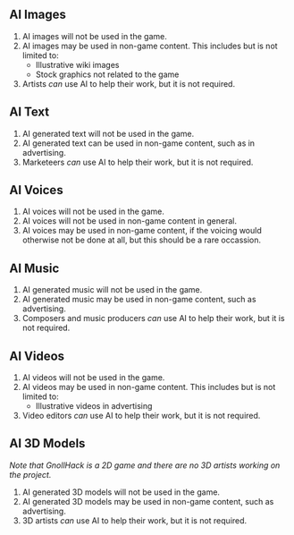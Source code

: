 ## AI Images

1. AI images will not be used in the game.
2. AI images may be used in non-game content. This includes but is not limited to:
    - Illustrative wiki images
    - Stock graphics not related to the game
3. Artists *can* use AI to help their work, but it is not required.

## AI Text

1. AI generated text will not be used in the game.
2. AI generated text can be used in non-game content, such as in advertising.
3. Marketeers *can* use AI to help their work, but it is not required.

## AI Voices

1. AI voices will not be used in the game.
2. AI voices will not be used in non-game content in general.
3. AI voices may be used in non-game content, if the voicing would otherwise not be done at all, but this should be a rare occassion.

## AI Music

1. AI generated music will not be used in the game.
2. AI generated music may be used in non-game content, such as advertising.
3. Composers and music producers *can* use AI to help their work, but it is not required.

## AI Videos

1. AI videos will not be used in the game.
2. AI videos may be used in non-game content. This includes but is not limited to:
    - Illustrative videos in advertising
3. Video editors *can* use AI to help their work, but it is not required.

## AI 3D Models

*Note that GnollHack is a 2D game and there are no 3D artists working on the project.*

1. AI generated 3D models will not be used in the game.
2. AI generated 3D models may be used in non-game content, such as advertising.
3. 3D artists *can* use AI to help their work, but it is not required.